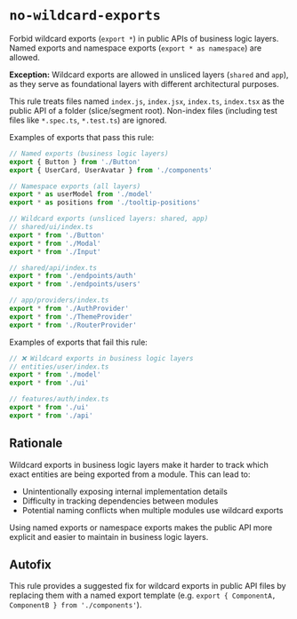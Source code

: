 # `no-wildcard-exports`

Forbid wildcard exports (`export *`) in public APIs of business logic layers. Named exports and namespace exports (`export * as namespace`) are allowed.

**Exception:** Wildcard exports are allowed in unsliced layers (`shared` and `app`), as they serve as foundational layers with different architectural purposes.

This rule treats files named `index.js`, `index.jsx`, `index.ts`, `index.tsx` as the public API of a folder (slice/segment root). Non-index files (including test files like `*.spec.ts`, `*.test.ts`) are ignored.

Examples of exports that pass this rule:

```ts
// Named exports (business logic layers)
export { Button } from './Button'
export { UserCard, UserAvatar } from './components'

// Namespace exports (all layers)
export * as userModel from './model'
export * as positions from './tooltip-positions'

// Wildcard exports (unsliced layers: shared, app)
// shared/ui/index.ts
export * from './Button'
export * from './Modal'
export * from './Input'

// shared/api/index.ts
export * from './endpoints/auth'
export * from './endpoints/users'

// app/providers/index.ts
export * from './AuthProvider'
export * from './ThemeProvider'
export * from './RouterProvider'
```

Examples of exports that fail this rule:

```ts
// ❌ Wildcard exports in business logic layers
// entities/user/index.ts
export * from './model'
export * from './ui'

// features/auth/index.ts
export * from './ui'
export * from './api'
```

## Rationale

Wildcard exports in business logic layers make it harder to track which exact entities are being exported from a module. This can lead to:

- Unintentionally exposing internal implementation details
- Difficulty in tracking dependencies between modules
- Potential naming conflicts when multiple modules use wildcard exports

Using named exports or namespace exports makes the public API more explicit and easier to maintain in business logic layers.

## Autofix

This rule provides a suggested fix for wildcard exports in public API files by replacing them with a named export template (e.g. `export { ComponentA, ComponentB } from './components'`).
